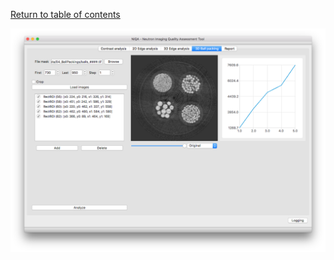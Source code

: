 [Return to table of contents](User-manual-NIQA)<br/>

![](figures/niqaScreenShots/ballPackingScreen.png)